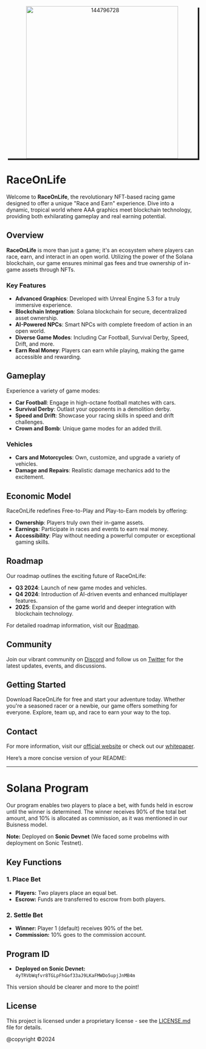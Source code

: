 <p align="center" style="box-shadow: 4px 4px;">
	  <a href="https://raceonlife.com/">
	    	<img  
	        	src="https://i.ibb.co/qFMMzBZ/Logo-White.png"
	        	alt="144796728"
	        	width="400px"
	      	/>
	  </a>
</p>

# RaceOnLife

Welcome to **RaceOnLife**, the revolutionary NFT-based racing game designed to offer a unique "Race and Earn" experience. Dive into a dynamic, tropical world where AAA graphics meet blockchain technology, providing both exhilarating gameplay and real earning potential.

## Overview

**RaceOnLife** is more than just a game; it's an ecosystem where players can race, earn, and interact in an open world. Utilizing the power of the Solana blockchain, our game ensures minimal gas fees and true ownership of in-game assets through NFTs.

### Key Features

- **Advanced Graphics**: Developed with Unreal Engine 5.3 for a truly immersive experience.
- **Blockchain Integration**: Solana blockchain for secure, decentralized asset ownership.
- **AI-Powered NPCs**: Smart NPCs with complete freedom of action in an open world.
- **Diverse Game Modes**: Including Car Football, Survival Derby, Speed, Drift, and more.
- **Earn Real Money**: Players can earn while playing, making the game accessible and rewarding.

## Gameplay

Experience a variety of game modes:
- **Car Football**: Engage in high-octane football matches with cars.
- **Survival Derby**: Outlast your opponents in a demolition derby.
- **Speed and Drift**: Showcase your racing skills in speed and drift challenges.
- **Crown and Bomb**: Unique game modes for an added thrill.

### Vehicles

- **Cars and Motorcycles**: Own, customize, and upgrade a variety of vehicles.
- **Damage and Repairs**: Realistic damage mechanics add to the excitement.

## Economic Model

RaceOnLife redefines Free-to-Play and Play-to-Earn models by offering:
- **Ownership**: Players truly own their in-game assets.
- **Earnings**: Participate in races and events to earn real money.
- **Accessibility**: Play without needing a powerful computer or exceptional gaming skills.

## Roadmap

Our roadmap outlines the exciting future of RaceOnLife:
- **Q3 2024**: Launch of new game modes and vehicles.
- **Q4 2024**: Introduction of AI-driven events and enhanced multiplayer features.
- **2025**: Expansion of the game world and deeper integration with blockchain technology.

For detailed roadmap information, visit our [Roadmap](https://raceonlife.gitbook.io/raceonlife/our-plans/roadmap).

## Community

Join our vibrant community on [Discord](https://discord.com/invite/bjG9Ef7uxw) and follow us on [Twitter](https://twitter.com/raceonlife) for the latest updates, events, and discussions.

## Getting Started

Download RaceOnLife for free and start your adventure today. Whether you're a seasoned racer or a newbie, our game offers something for everyone. Explore, team up, and race to earn your way to the top.

## Contact

For more information, visit our [official website](https://raceonlife.com/) or check out our [whitepaper](https://raceonlife.gitbook.io/raceonlife/).

Here’s a more concise version of your README:

---

# Solana Program


Our program enables two players to place a bet, with funds held in escrow until the winner is determined. The winner receives 90% of the total bet amount, and 10% is allocated as commission, as it was mentioned in our Buisness model.

**Note:** Deployed on **Sonic Devnet** (We faced some probelms with deployment on Sonic Testnet).

## Key Functions

### 1. Place Bet
- **Players:** Two players place an equal bet.
- **Escrow:** Funds are transferred to escrow from both players.

### 2. Settle Bet
- **Winner:** Player 1 (default) receives 90% of the bet.
- **Commission:** 10% goes to the commission account.

## Program ID

- **Deployed on Sonic Devnet:** `4yTRVbWqfvr8TGLpFhGof33aJ9LKaFMWDo5upjJnMB4m`


This version should be clearer and more to the point!

## License

This project is licensed under a proprietary license - see the [LICENSE.md](LICENSE.md) file for details.

@copyright ©️2024

